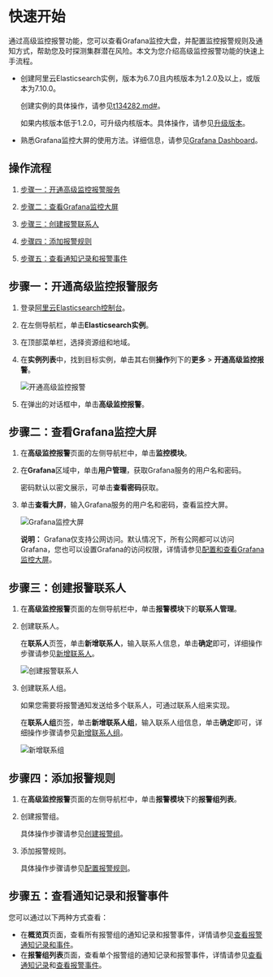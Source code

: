 # 快速开始

通过高级监控报警功能，您可以查看Grafana监控大盘，并配置监控报警规则及通知方式，帮助您及时探测集群潜在风险。本文为您介绍高级监控报警功能的快速上手流程。

-   创建阿里云Elasticsearch实例，版本为6.7.0且内核版本为1.2.0及以上，或版本为7.10.0。

    创建实例的具体操作，请参见[t134282.md\#](/cn.zh-CN/Elasticsearch/实例管理/创建阿里云Elasticsearch实例.md)。

    如果内核版本低于1.2.0，可升级内核版本。具体操作，请参见[升级版本](/cn.zh-CN/Elasticsearch/版本升级/升级版本.md)。

-   熟悉Grafana监控大屏的使用方法。详细信息，请参见[Grafana Dashboard](https://grafana.com/docs/grafana/latest/features/dashboard/dashboards/)。

## 操作流程

1.  [步骤一：开通高级监控报警服务](#section_q95_h77_npt)

2.  [步骤二：查看Grafana监控大屏](#section_1rn_ns6_skc)

3.  [步骤三：创建报警联系人](#section_gh1_fby_xvx)

4.  [步骤四：添加报警规则](#section_icq_99s_bks)

5.  [步骤五：查看通知记录和报警事件](#section_ei9_pl3_9xk)


## 步骤一：开通高级监控报警服务

1.  登录[阿里云Elasticsearch控制台](https://elasticsearch.console.aliyun.com/#/home)。

2.  在左侧导航栏，单击**Elasticsearch实例**。

3.  在顶部菜单栏，选择资源组和地域。

4.  在**实例列表**中，找到目标实例，单击其右侧**操作**列下的**更多** \> **开通高级监控报警**。

    ![开通高级监控报警](https://static-aliyun-doc.oss-accelerate.aliyuncs.com/assets/img/zh-CN/3638935951/p132358.png)

5.  在弹出的对话框中，单击**高级监控报警**。


## 步骤二：查看Grafana监控大屏

1.  在**高级监控报警**页面的左侧导航栏中，单击**监控模块**。

2.  在**Grafana**区域中，单击**用户管理**，获取Grafana服务的用户名和密码。

    密码默认以密文展示，可单击**查看密码**获取。

3.  单击**查看大屏**，输入Grafana服务的用户名和密码，查看监控大屏。

    ![Grafana监控大屏](https://static-aliyun-doc.oss-accelerate.aliyuncs.com/assets/img/zh-CN/4638935951/p132265.png)

    **说明：** Grafana仅支持公网访问。默认情况下，所有公网都可以访问Grafana，您也可以设置Grafana的访问权限，详情请参见[配置和查看Grafana监控大屏](/cn.zh-CN/高级监控报警/Grafana监控/配置和查看Grafana监控大屏.md)。


## 步骤三：创建报警联系人

1.  在**高级监控报警**页面的左侧导航栏中，单击**报警模块**下的**联系人管理**。

2.  创建联系人。

    在**联系人**页签，单击**新增联系人**，输入联系人信息，单击**确定**即可，详细操作步骤请参见[新增联系人](/cn.zh-CN/高级监控报警/报警联系人/管理报警联系人.md)。

    ![创建报警联系人](https://static-aliyun-doc.oss-accelerate.aliyuncs.com/assets/img/zh-CN/4638935951/p132283.png)

3.  创建联系人组。

    如果您需要将报警通知发送给多个联系人，可通过联系人组来实现。

    在**联系人组**页签，单击**新增联系人组**，输入联系人组信息，单击**确定**即可，详细操作步骤请参见[新增联系人组](/cn.zh-CN/高级监控报警/报警联系人/管理报警联系人组.md)。

    ![新增联系组](https://static-aliyun-doc.oss-accelerate.aliyuncs.com/assets/img/zh-CN/4638935951/p133281.png)


## 步骤四：添加报警规则

1.  在**高级监控报警**页面的左侧导航栏中，单击**报警模块**下的**报警组列表**。

2.  创建报警组。

    具体操作步骤请参见[创建报警组](/cn.zh-CN/高级监控报警/报警组和报警规则/管理报警组.md)。

3.  添加报警规则。

    具体操作步骤请参见[配置报警规则](/cn.zh-CN/高级监控报警/报警组和报警规则/配置报警规则.md)。


## 步骤五：查看通知记录和报警事件

您可以通过以下两种方式查看：

-   在**概览页**页面，查看所有报警组的通知记录和报警事件，详情请参见[查看报警通知记录和事件](/cn.zh-CN/高级监控报警/报警组和报警规则/查看报警通知记录和事件.md)。
-   在**报警组列表**页面，查看单个报警组的通知记录和报警事件，详情请参见[查看通知记录](/cn.zh-CN/高级监控报警/报警组和报警规则/管理报警组.md)和[查看报警事件](/cn.zh-CN/高级监控报警/报警组和报警规则/管理报警组.md)。


